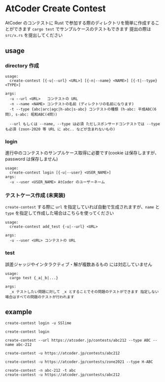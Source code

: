 # AtCoder Create Contest
AtCoder のコンテストに Rust で参加する際のディレクトリを簡単に作成することができます
`cargo test` でサンプルケースのテストもできます
提出の際は `src/x.rs` を提出してください
## usage
### directory 作成
```
usage:
  create-contest [{-u|--url} <URL>] [{-n|--name} <NAME>] [{-t|--type} <TYPE>]

args:
  -u --url <URL>   コンテストの URL
  -n --name <NAME> コンテストの名前 (ディレクトリの名前になります)
  -t --type {abc|arc|agc|h-abc|s-abc} コンテストの種類 (h-abc: 平成ABC(6問), s-abc: 昭和ABC(4問))

  --url もしくは --name, --type は必須 ただしスポンサードコンテストでは --type も必須 (zoon-2020 等 URL に abc.. などが含まれないもの)
```
### login
進行中のコンテストのサンプルケース取得に必要です(cookie は保存しますが、password は保存しません)
```
usage:
  create-contest login [{-u|--user} <USER_NAME>]
args:
  -u --user <USER_NAME> AtCoder のユーザーネーム
```

### テストケース作成 (未実装)
`create-contest` する際に `url` を指定していれば自動で生成されますが、`name` と `type` を指定して作成した場合はこちらを使ってください
```
usage:
  create-contest add_test {-u|--url} <URL>

args:
  -u --user <URL> コンテストの URL
```

### test
誤差ジャッジやインタラクティブ・解が複数あるもの には対応していません
```
usage:
  cargo test {_a|_b|...}

args:
  _x テストしたい問題に対して _x とすることでその問題のテストができます 指定しない場合はすべての問題のテストが行われます
```

## example
```
create-contest login -u SSlime
```
```
create-contest login
```

```
create-contest --url https://atcoder.jp/contests/abc212 --type ABC --name abc-212
```
```
create-contest -u https://atcoder.jp/contests/abc212
```
```
create-contest -u https://atcoder.jp/contests/zone2021 --type H-ABC
```

```
create-contest -n abc-212 -t abc
create-contest -u https://atcoder.jp/contests/abc212
```
